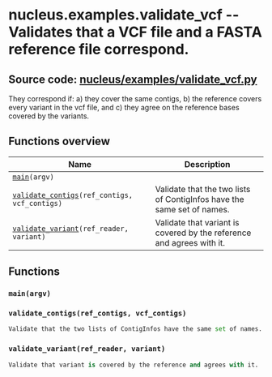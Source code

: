 # nucleus.examples.validate_vcf -- Validates that a VCF file and a FASTA reference file correspond.
**Source code:** [nucleus/examples/validate_vcf.py](https://github.com/google/nucleus/tree/master/nucleus/examples/validate_vcf.py)
---
They correspond if:
a) they cover the same contigs,
b) the reference covers every variant in the vcf file, and
c) they agree on the reference bases covered by the variants.

## Functions overview
Name | Description
-----|------------
[`main`](#main)`(argv)` | 
[`validate_contigs`](#validate_contigs)`(ref_contigs, vcf_contigs)` | Validate that the two lists of ContigInfos have the same set of names.
[`validate_variant`](#validate_variant)`(ref_reader, variant)` | Validate that variant is covered by the reference and agrees with it.

## Functions
### `main(argv)`<a name="main"></a>


### `validate_contigs(ref_contigs, vcf_contigs)`<a name="validate_contigs"></a>
```python
Validate that the two lists of ContigInfos have the same set of names.
```

### `validate_variant(ref_reader, variant)`<a name="validate_variant"></a>
```python
Validate that variant is covered by the reference and agrees with it.
```

